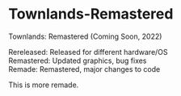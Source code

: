 # Townlands-Remastered
Townlands: Remastered (Coming Soon, 2022)

Rereleased: Released for different hardware/OS\
Remastered: Updated graphics, bug fixes\
Remade: Remastered, major changes to code

This is more remade.
